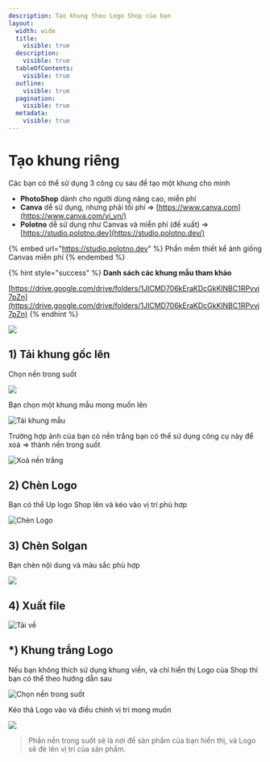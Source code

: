 ```yaml
---
description: Tạo khung theo Logo Shop của bạn
layout:
  width: wide
  title:
    visible: true
  description:
    visible: true
  tableOfContents:
    visible: true
  outline:
    visible: true
  pagination:
    visible: true
  metadata:
    visible: true
---
```


# Tạo khung riêng

Các bạn có thể sử dụng 3 công cụ sau để tạo một khung cho mình

* **PhotoShop** dành cho người dùng nâng cao, miễn phí
* **Canva** dễ sử dụng, nhưng phải tối phí => [https://www.canva.com](https://www.canva.com/vi_vn/)
* **Polotno** dễ sử dụng như Canvas và miễn phí (đề xuất) => [https://studio.polotno.dev](https://studio.polotno.dev/)

{% embed url="https://studio.polotno.dev" %}
Phần mềm thiết kể ảnh giống Canvas miễn phí
{% endembed %}

{% hint style="success" %}
**Danh sách các khung mẫu tham khảo**

[https://drive.google.com/drive/folders/1JICMD706kEraKDcGkKlNBC1RPvvj7pZn](https://drive.google.com/drive/folders/1JICMD706kEraKDcGkKlNBC1RPvvj7pZn)
{% endhint %}

![](<../../../.gitbook/assets/image (294).png>)

## 1) Tải khung gốc lên

Chọn nền trong suốt

![](<../../../.gitbook/assets/image (248).png>)

Bạn chọn một khung mẫu mong muốn lên

![Tải khung mẫu](<../../../.gitbook/assets/image (278).png>)

Trường hợp ảnh của bạn có nền trắng bạn có thể sử dụng công cụ này để xoá => thành nền trong suốt

![Xoá nền trắng](<../../../.gitbook/assets/image (314).png>)

## 2) Chèn Logo

Bạn có thể Up logo Shop lên và kéo vào vị trí phù hơp

![Chèn Logo](<../../../.gitbook/assets/image (263).png>)

## 3) Chèn Solgan

Bạn chèn nội dung và màu sắc phù hợp

![](<../../../.gitbook/assets/image (268).png>)

## 4) Xuất file

![Tải về ](<../../../.gitbook/assets/image (325).png>)

## \*) Khung trắng Logo

Nếu bạn không thích sử dụng khung viền, và chỉ hiển thị Logo của Shop thì bạn có thể theo hướng dẫn sau

![Chọn nền trong suốt](<../../../.gitbook/assets/image (317).png>)

Kéo thả Logo vào và điều chính vị trí mong muốn

![](<../../../.gitbook/assets/image (320).png>)

> Phần nền trong suốt sẽ là nơi để sản phẩm của bạn hiển thị, và Logo sẽ đè lên vị trí của sản phẩm.
